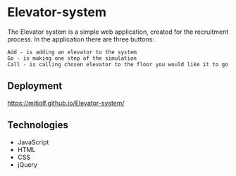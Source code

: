 # Elevator-system
The Elevator system is a simple web application, created for the recruitment process.
In the application there are three buttons: 
```
Add - is adding an elevator to the system
Go - is making one step of the simulation 
Call - is calling chosen elevator to the floor you would like it to go
```
## Deployment 
https://mitiolf.github.io/Elevator-system/
## Technologies
- JavaScript 
- HTML
- CSS
- jQuery

